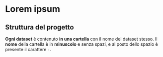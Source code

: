 # Lorem ipsum

## Struttura del progetto

**Ogni dataset** è contenuto **in una cartella** con il nome del dataset stesso. Il **nome** della cartella è in **minuscolo** e senza spazi, e al posto dello spazio è presente il carattere `-`.

